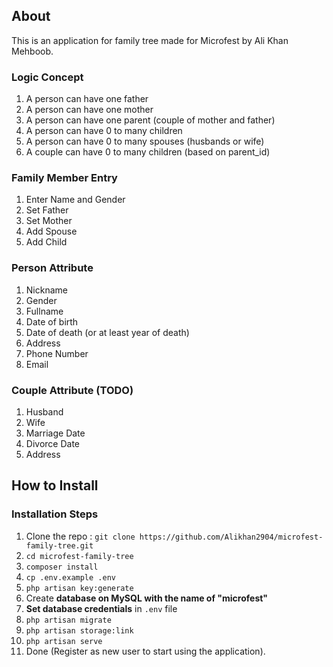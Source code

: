 
## About
This is an application for family tree made for Microfest by Ali Khan Mehboob.

### Logic Concept
1. A person can have one father
2. A person can have one mother
3. A person can have one parent (couple of mother and father)
4. A person can have 0 to many children
5. A person can have 0 to many spouses (husbands or wife)
6. A couple can have 0 to many children (based on parent_id)

### Family Member Entry
1. Enter Name and Gender
2. Set Father
3. Set Mother
4. Add Spouse
5. Add Child

### Person Attribute
1. Nickname
2. Gender
3. Fullname
4. Date of birth
5. Date of death (or at least year of death)
6. Address
7. Phone Number
8. Email

### Couple Attribute (TODO)
1. Husband
2. Wife
3. Marriage Date
4. Divorce Date
5. Address

## How to Install

### Installation Steps

1. Clone the repo : `git clone https://github.com/Alikhan2904/microfest-family-tree.git`
2. `cd microfest-family-tree`
3. `composer install`
4. `cp .env.example .env`
5. `php artisan key:generate`
6. Create **database on MySQL with the name of "microfest"**
7. **Set database credentials** in `.env` file
8. `php artisan migrate`
9. `php artisan storage:link`
10. `php artisan serve`
11. Done (Register as new user to start using the application).